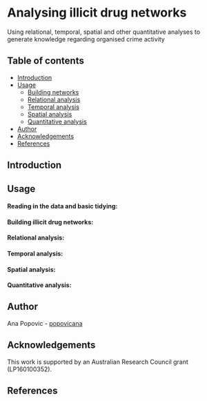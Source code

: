 
# Analysing illicit drug networks

Using relational, temporal, spatial and other quantitative analyses to
generate knowledge regarding organised crime activity

## Table of contents

  - [Introduction](https://github.com/PopovicAna/Analysing-illicit-drug-networks#Introduction)
  - [Usage](https://github.com/PopovicAna/Analysing-illicit-drug-networks#Usage)
      - [Building
        networks](https://github.com/PopovicAna/Analysing-illicit-drug-networks#building-illicit-drug-networks)
      - [Relational
        analysis](https://github.com/PopovicAna/Analysing-illicit-drug-networks#Relational-analysis)
      - [Temporal
        analysis](https://github.com/PopovicAna/Analysing-illicit-drug-networks#Temporal-analysis)
      - [Spatial
        analysis](https://github.com/PopovicAna/Analysing-illicit-drug-networks#Spatial-analysis)
      - [Quantitative
        analysis](https://github.com/PopovicAna/Analysing-illicit-drug-networks#Quantitative-analysis)
  - [Author](https://github.com/PopovicAna/Analysing-illicit-drug-networks#Author)
  - [Acknowledgements](https://github.com/PopovicAna/Analysing-illicit-drug-networks#Acknowledgements)
  - [References](https://github.com/PopovicAna/Analysing-illicit-drug-networks#References)

## Introduction

## Usage

#### **Reading in the data and basic tidying:**

#### **Building illicit drug networks:**

#### **Relational analysis:**

#### **Temporal analysis:**

#### **Spatial analysis:**

#### **Quantitative analysis:**

## Author

Ana Popovic - [popovicana](https://github.com/PopovicAna)

## Acknowledgements

This work is supported by an Australian Research Council grant
(LP160100352).

## References
